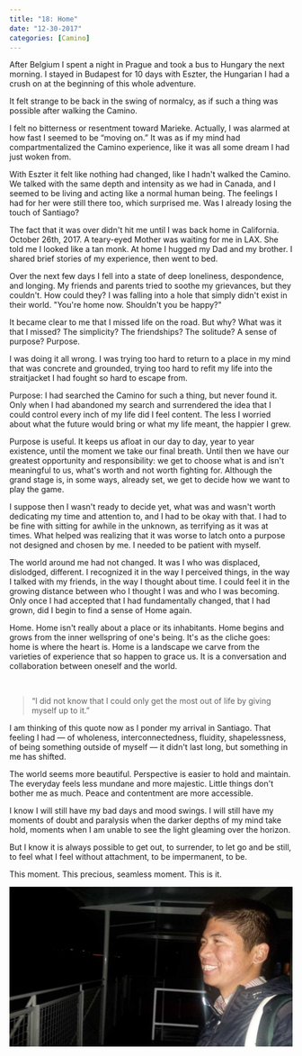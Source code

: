 ```yaml
---
title: "18: Home"
date: "12-30-2017"
categories: [Camino]
---
```


After Belgium I spent a night in Prague and took a bus to Hungary the next morning. I stayed in Budapest for 10 days with Eszter, the Hungarian I had a crush on at the beginning of this whole adventure.

It felt strange to be back in the swing of normalcy, as if such a thing was possible after walking the Camino.

I felt no bitterness or resentment toward Marieke. Actually, I was alarmed at how fast I seemed to be “moving on.” It was as if my mind had compartmentalized the Camino experience, like it was all some dream I had just woken from.
 
With Eszter it felt like nothing had changed, like I hadn't walked the Camino. We talked with the same depth and intensity as we had in Canada, and I seemed to be living and acting like a normal human being. The feelings I had for her were still there too, which surprised me. Was I already losing the touch of Santiago?

The fact that it was over didn't hit me until I was back home in California. October 26th, 2017. A teary-eyed Mother was waiting for me in LAX. She told me I looked like a tan monk. At home I hugged my Dad and my brother. I shared brief stories of my experience, then went to bed.

Over the next few days I fell into a state of deep loneliness, despondence, and longing. My friends and parents tried to soothe my grievances, but they couldn't. How could they? I was falling into a hole that simply didn't exist in their world. "You're home now. Shouldn't you be happy?"

It became clear to me that I missed life on the road. But why? What was it that I missed? The simplicity? The friendships? The solitude? A sense of purpose? Purpose.

I was doing it all wrong. I was trying too hard to return to a place in my mind that was concrete and grounded, trying too hard to refit my life into the straitjacket I had fought so hard to escape from.

Purpose: I had searched the Camino for such a thing, but never found it. Only when I had abandoned my search and surrendered the idea that I could control every inch of my life did I feel content. The less I worried about what the future would bring or what my life meant, the happier I grew.

Purpose is useful. It keeps us afloat in our day to day, year to year existence, until the moment we take our final breath. Until then we have our greatest opportunity and responsibility: we get to choose what is and isn't meaningful to us, what's worth and not worth fighting for. Although the grand stage is, in some ways, already set, we get to decide how we want to play the game. 

I suppose then I wasn't ready to decide yet, what was and wasn't worth dedicating my time and attention to, and I had to be okay with that. I had to be fine with sitting for awhile in the unknown, as terrifying as it was at times. What helped was realizing that it was worse to latch onto a purpose not designed and chosen by me. I needed to be patient with myself.

The world around me had not changed. It was I who was displaced, dislodged, different. I recognized it in the way I perceived things, in the way I talked with my friends, in the way I thought about time. I could feel it in the growing distance between who I thought I was and who I was becoming. Only once I had accepted that I had fundamentally changed, that I had grown, did I begin to find a sense of Home again.

Home. Home isn't really about a place or its inhabitants. Home begins and grows from the inner wellspring of one's being. It's as the cliche goes: home is where the heart is. Home is a landscape we carve from the varieties of experience that so happen to grace us. It is a conversation and collaboration between oneself and the world.

&nbsp;

> “I did not know that I could only get the most out of life by giving myself up to it.”

I am thinking of this quote now as I ponder my arrival in Santiago. That feeling I had –– of wholeness, interconnectedness, fluidity, shapelessness, of being something outside of myself –– it didn't last long, but something in me has shifted.

The world seems more beautiful. Perspective is easier to hold and maintain. The everyday feels less mundane and more majestic. Little things don't bother me as much. Peace and contentment are more accessible.

I know I will still have my bad days and mood swings. I will still have my moments of doubt and paralysis when the darker depths of my mind take hold, moments when I am unable to see the light gleaming over the horizon.

But I know it is always possible to get out, to surrender, to let go and be still, to feel what I feel without attachment, to be impermanent, to be.

This moment. This precious, seamless moment. This is it.

![](/photos/home.jpg)